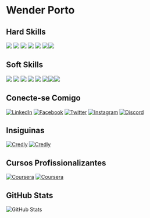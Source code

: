 # Wender Porto


## Hard Skills

![](https://img.shields.io/badge/Data_Analytics-000?style=for-the-badge&logo=&logoColor=0E76A8) ![](https://img.shields.io/badge/Excel-000?style=for-the-badge&logo=&logoColor=0E76A8) ![](https://img.shields.io/badge/SQL-000?style=for-the-badge&logo=&logoColor=0E76A8) ![](https://img.shields.io/badge/Power_B.I-000?style=for-the-badge&logo=&logoColor=0E76A8)  ![](https://img.shields.io/badge/Marketing_Digital-000?style=for-the-badge&logo=&logoColor=0E76A8) ![](https://img.shields.io/badge/Business_intelligence-000?style=for-the-badge&logo=&logoColor=0E76A8)![](https://img.shields.io/badge/Gestão_de_Tráfego-000?style=for-the-badge&logo=&logoColor=0E76A8)
## Soft Skills

![](https://img.shields.io/badge/Comunicação-000?style=for-the-badge&logo=&logoColor=0E76A8) ![](https://img.shields.io/badge/Empatia-000?style=for-the-badge&logo=&logoColor=0E76A8) ![](https://img.shields.io/badge/Resolução_de_problemas-000?style=for-the-badge&logo=&logoColor=0E76A8) ![](https://img.shields.io/badge/Persuasão-000?style=for-the-badge&logo=&logoColor=0E76A8)  ![](https://img.shields.io/badge/Relacionamento_interpessoal-000?style=for-the-badge&logo=&logoColor=0E76A8) ![](https://img.shields.io/badge/Ética_de_trabalho-000?style=for-the-badge&logo=&logoColor=0E76A8)![](https://img.shields.io/badge/Negociação-000?style=for-the-badge&logo=&logoColor=0E76A8)![](https://img.shields.io/badge/Espírito_de_equipe-000?style=for-the-badge&logo=&logoColor=0E76A8)

## Conecte-se Comigo

[![LinkedIn](https://img.shields.io/badge/LinkedIn-000?style=for-the-badge&logo=linkedin&logoColor=0E76A8)](https://www.linkedin.com/in/wender-henrique-porto-50b67721a)
[![Facebook](https://img.shields.io/badge/Facebook-000?style=for-the-badge&logo=facebook)](https://www.facebook.com/whporto.porto/)
[![Twitter](https://img.shields.io/badge/Twitter-000?style=for-the-badge&logo=twitter)](https://twitter.com/wender_porto)
[![Instagram](https://img.shields.io/badge/Instagram-000?style=for-the-badge&logo=instagram)](https://www.instagram.com/wenderhporto/)
[![Discord](https://img.shields.io/badge/Discord-000?style=for-the-badge&logo=discord)](https://www.discord.com/in/wenderporto/)


## Insiguinas 
[![Credly](https://images.credly.com/size/140x140/images/9a13a2d2-c007-4260-81bd-bf5d1ffb9223/image.png)](https://www.credly.com/badges/403e359d-609d-413f-90fd-8aedf118ac32)
[![Credly](https://images.credly.com/size/140x140/images/975f4562-83b7-4652-9cd8-4490a68441be/image.png)](https://www.credly.com/badges/e1b48b08-946d-439e-86ac-dce5796b2cbc)


## Cursos Profissionalizantes 
[![Coursera](https://i0.wp.com/www.makeoverarena.com/wp-content/uploads/2021/03/Google-Data-Analytics-Certificate-Coursera.jpg?resize=140%2C100&ssl=1)](https://www.coursera.org/account/accomplishments/professional-cert/D5YWUNZ7BR2P)
[![Coursera](https://media.licdn.com/dms/image/D4D22AQHRkrF7-Hhz_Q/feedshare-shrink_800/0/1692375336839?e=1695254400&v=beta&t=-2jBneC_L9zColMAtFV9cBemzfU1sx6f6laRHL8AzEQ)](https://media.licdn.com/dms/image/D4D22AQE31xi3QCqMUw/feedshare-shrink_1280/0/1692375357431?e=1695254400&v=beta&t=Qc8qU2p7pmii5WMGpGMRD5_9okDGTuNVf2FQVOFnboA)

## GitHub Stats
![GitHub Stats](https://github-readme-stats.vercel.app/api?username=Wenderporto&theme=transparent&bg_color=000&border_color=30A3DC&show_icons=true&icon_color=ff0000&title_color=E94D5F&text_color=7b68ee&hide_title=true)

